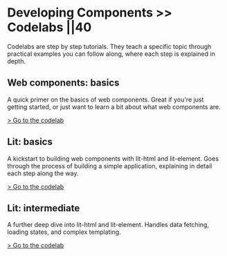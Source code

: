 # Developing Components >> Codelabs ||40

Codelabs are step by step tutorials. They teach a specific topic through practical examples you can follow along, where each step is explained in depth.

## Web components: basics

A quick primer on the basics of web components. Great if you're just getting started, or just want to learn a bit about what web components are.

<a href="/codelabs/basics/web-components.html" target="_blank">
  > Go to the codelab
</a>

## Lit: basics

A kickstart to building web components with lit-html and lit-element. Goes through the process of building a simple application, explaining in detail each step along the way.

<a href="/codelabs/basics/lit-html.html" target="_blank">
  > Go to the codelab
</a>

## Lit: intermediate

A further deep dive into lit-html and lit-element. Handles data fetching, loading states, and complex templating.

<a href="/codelabs/intermediate/lit-html.html" target="_blank">
  > Go to the codelab
</a>
